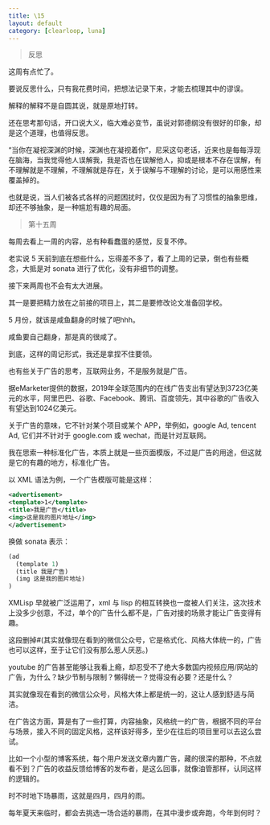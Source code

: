 ```yaml
---
title: \15
layout: default
category: [clearloop, luna]
---
```


> 反思

这周有点忙了。

要说反思什么，只有我花费时间，把想法记录下来，才能去梳理其中的谬误。

解释的解释不是自圆其说，就是原地打转。

还在思考那句话，开口说大义，临大难必变节，虽说对郭德纲没有很好的印象，却是这个道理，也值得反思。

“当你在凝视深渊的时候，深渊也在凝视着你”，尼采这句老话，近来也是每每浮现在脑海，当我觉得他人误解我，我是否也在误解他人，抑或是根本不存在误解，有不理解就是不理解，不理解就是存在，关于误解与不理解的讨论，是可以用感性来覆盖掉的。

也就是说，当人们被各式各样的问题困扰时，仅仅是因为有了习惯性的抽象思维，却还不够抽象，是一种尴尬有趣的局面。


> 第十五周

每周去看上一周的内容，总有种看蠢蛋的感觉，反复不停。

老实说 5 天前到底在想些什么，忘得差不多了，看了上周的记录，倒也有些概念，大抵是对 sonata 进行了优化，没有非细节的调整。

接下来两周也不会有太大进展。

其一是要把精力放在之前接的项目上，其二是要修改论文准备回学校。

5 月份，就该是咸鱼翻身的时候了吧hhh。

咸鱼要自己翻身，那是真的很咸了。

到底，这样的周记形式，我还是拿捏不住要领。

也有些关于广告的思考，互联网业务，不是服务就是广告。

据eMarketer提供的数据，2019年全球范围内的在线广告支出有望达到3723亿美元的水平，阿里巴巴、谷歌、Facebook、腾讯、百度领先，其中谷歌的广告收入有望达到1024亿美元。

关于广告的意味，它不针对某个项目或某个 APP，举例如，google Ad, tencent Ad, 它们并不针对于 google.com 或 wechat，而是针对互联网。

我在思索一种标准化广告，本质上就是一些页面模版，不过是广告的用途，但这就是它的有趣的地方，标准化广告。

以 XML 语法为例，一个广告模版可能是这样：

```xml
<advertisement>
<template>1</template>
<title>我是广告</title>
<img>这是我的图片地址</img>
</advertisement>
```

换做 sonata 表示：

```lisp
(ad
  (template 1)
  (title 我是广告)
  (img 这是我的图片地址)
)
```

XMLisp 早就被广泛运用了，xml 与 lisp 的相互转换也一度被人们关注，这次技术上没多少创意，不过，单个的广告什么都不是，广告对接的场景才能让广告变得有趣。

这段删掉#(其实就像现在看到的微信公众号，它是格式化、风格大体统一的，广告也可以这样，至于让它们没有那么惹人厌恶。)

youtube 的广告甚至能够让我看上瘾，却忍受不了绝大多数国内视频应用/网站的广告，为什么？缺少节制与限制？懒得统一？觉得没有必要？还是什么？

其实就像现在看到的微信公众号，风格大体上都是统一的，这让人感到舒适与简洁。

在广告这方面，算是有了一些打算，内容抽象，风格统一的广告，根据不同的平台与场景，接入不同的固定风格，这样该好得多，至少在往后的项目里可以去这么尝试。

比如一个小型的博客系统，每个用户发送文章内置广告，藏的很深的那种，不点就看不到？广告的收益反馈给博客的发布者，是这么回事，就像油管那样，认同这样的逻辑的。

时不时地下场暴雨，这就是四月，四月的雨。

每年夏天来临时，都会去挑选一场合适的暴雨，在其中漫步或奔跑，今年到何时？
